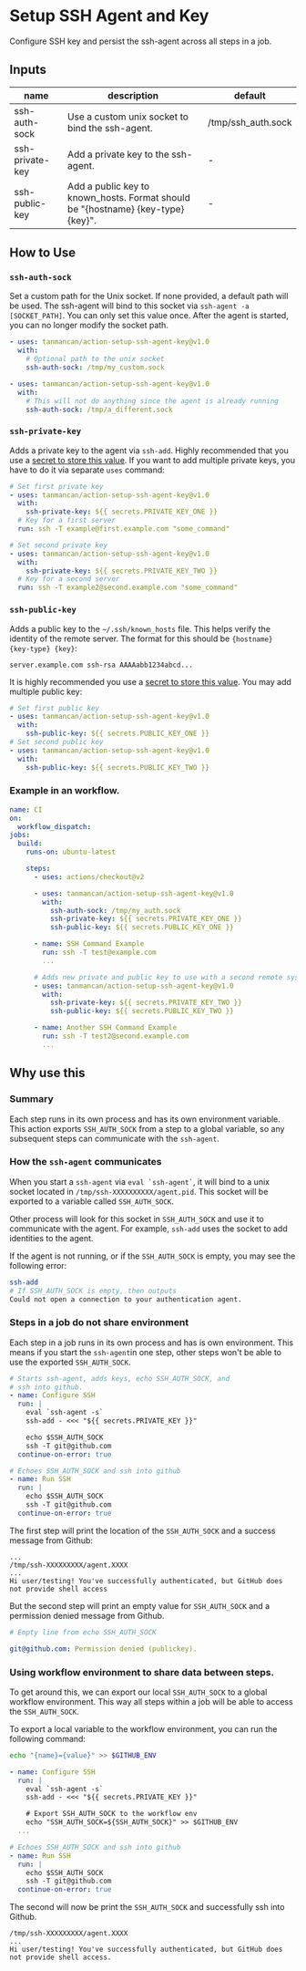 # Setup SSH Agent and Key

Configure SSH key and persist the ssh-agent across all steps in a job.

## Inputs

| name            | description                                                                      | default            |
| --------------- | -------------------------------------------------------------------------------- | ------------------ |
| ssh-auth-sock   | Use a custom unix socket to bind the ssh-agent.                                  | /tmp/ssh_auth.sock |
| ssh-private-key | Add a private key to the ssh-agent.                                              | -                  |
| ssh-public-key  | Add a public key to known_hosts. Format should be "{hostname} {key-type} {key}". | -                  |

## How to Use

### `ssh-auth-sock`

Set a custom path for the Unix socket. If none provided, a default path will be used. The ssh-agent will bind to this socket via `ssh-agent -a [SOCKET_PATH]`. You can only set this value once. After the agent is started, you can no longer modify the socket path.

```yaml
- uses: tanmancan/action-setup-ssh-agent-key@v1.0
  with:
    # Optional path to the unix socket
    ssh-auth-sock: /tmp/my_custom.sock

- uses: tanmancan/action-setup-ssh-agent-key@v1.0
  with:
    # This will not do anything since the agent is already running
    ssh-auth-sock: /tmp/a_different.sock
```

### `ssh-private-key`

Adds a private key to the agent via `ssh-add`. Highly recommended that you use a [secret to store this value](https://docs.github.com/en/actions/reference/encrypted-secrets#creating-encrypted-secrets-for-a-repository). If you want to add multiple private keys, you have to do it via separate `uses` command:

```yaml
# Set first private key
- uses: tanmancan/action-setup-ssh-agent-key@v1.0
  with:
    ssh-private-key: ${{ secrets.PRIVATE_KEY_ONE }}
  # Key for a first server
  run: ssh -T example@first.example.com "some_command"

# Set second private key
- uses: tanmancan/action-setup-ssh-agent-key@v1.0
  with:
    ssh-private-key: ${{ secrets.PRIVATE_KEY_TWO }}
  # Key for a second server
  run: ssh -T example2@second.example.com "some_command"
```

### `ssh-public-key`

Adds a public key to the `~/.ssh/known_hosts` file. This helps verify the identity of the remote server. The format for this should be `{hostname} {key-type} {key}`:

```
server.example.com ssh-rsa AAAAabb1234abcd...
```

It is highly recommended you use a [secret to store this value](https://docs.github.com/en/actions/reference/encrypted-secrets#creating-encrypted-secrets-for-a-repository). You may add multiple public key:

```yaml
# Set first public key
- uses: tanmancan/action-setup-ssh-agent-key@v1.0
  with:
    ssh-public-key: ${{ secrets.PUBLIC_KEY_ONE }}
# Set second public key
- uses: tanmancan/action-setup-ssh-agent-key@v1.0
  with:
    ssh-public-key: ${{ secrets.PUBLIC_KEY_TWO }}
```

### Example in an workflow.

```yaml
name: CI
on:
  workflow_dispatch:
jobs:
  build:
    runs-on: ubuntu-latest

    steps:
      - uses: actions/checkout@v2

      - uses: tanmancan/action-setup-ssh-agent-key@v1.0
        with:
          ssh-auth-sock: /tmp/my_auth.sock
          ssh-private-key: ${{ secrets.PRIVATE_KEY_ONE }}
          ssh-public-key: ${{ secrets.PUBLIC_KEY_ONE }}

      - name: SSH Command Example
        run: ssh -T test@example.com
        ...

      # Adds new private and public key to use with a second remote system
      - uses: tanmancan/action-setup-ssh-agent-key@v1.0
        with:
          ssh-private-key: ${{ secrets.PRIVATE_KEY_TWO }}
          ssh-public-key: ${{ secrets.PUBLIC_KEY_TWO }}

      - name: Another SSH Command Example
        run: ssh -T test2@second.example.com
        ...
```

## Why use this

### Summary

Each step runs in its own process and has its own environment variable. This action exports `SSH_AUTH_SOCK` from a step to a global variable, so any subsequent steps can communicate with the `ssh-agent`.

### How the `ssh-agent` communicates

When you start a `ssh-agent` via `` eval `ssh-agent` ``, it will bind to a unix socket located in `/tmp/ssh-XXXXXXXXXX/agent.pid`. This socket will be exported to a variable called `SSH_AUTH_SOCK`.

Other process will look for this socket in `SSH_AUTH_SOCK` and use it to communicate with the agent. For example, `ssh-add` uses the socket to add identities to the agent.

If the agent is not running, or if the `SSH_AUTH_SOCK` is empty, you may see the following error:

```bash
ssh-add
# If SSH_AUTH_SOCK is empty, then outputs
Could not open a connection to your authentication agent.
```

### Steps in a job do not share environment

Each step in a job runs in its own process and has is own environment. This means if you start the `ssh-agent`in one step, other steps won't be able to use the exported `SSH_AUTH_SOCK`.

```yaml
# Starts ssh-agent, adds keys, echo SSH_AUTH_SOCK, and
# ssh into github.
- name: Configure SSH
  run: |
    eval `ssh-agent -s`
    ssh-add - <<< "${{ secrets.PRIVATE_KEY }}"

    echo $SSH_AUTH_SOCK
    ssh -T git@github.com
  continue-on-error: true

# Echoes SSH_AUTH_SOCK and ssh into github
- name: Run SSH
  run: |
    echo $SSH_AUTH_SOCK
    ssh -T git@github.com
  continue-on-error: true
```

The first step will print the location of the `SSH_AUTH_SOCK` and a success message from Github:

```
...
/tmp/ssh-XXXXXXXXX/agent.XXXX
...
Hi user/testing! You've successfully authenticated, but GitHub does not provide shell access
```

But the second step will print an empty value for `SSH_AUTH_SOCK` and a permission denied message from Github.

```yaml
# Empty line from echo SSH_AUTH_SOCK

git@github.com: Permission denied (publickey).
```

### Using workflow environment to share data between steps.

To get around this, we can export our local `SSH_AUTH_SOCK` to a global workflow environment. This way all steps within a job will be able to access the `SSH_AUTH_SOCK`.

To export a local variable to the workflow environment, you can run the following command:

```bash
echo "{name}={value}" >> $GITHUB_ENV
```

```yaml
- name: Configure SSH
  run: |
    eval `ssh-agent -s`
    ssh-add - <<< "${{ secrets.PRIVATE_KEY }}"

    # Export SSH_AUTH_SOCK to the workflow env
    echo "SSH_AUTH_SOCK=${SSH_AUTH_SOCK}" >> $GITHUB_ENV
  ...

# Echoes SSH_AUTH_SOCK and ssh into github
- name: Run SSH
  run: |
    echo $SSH_AUTH_SOCK
    ssh -T git@github.com
  continue-on-error: true
```

The second will now be print the `SSH_AUTH_SOCK` and successfully ssh into Github.

```
/tmp/ssh-XXXXXXXXX/agent.XXXX
...
Hi user/testing! You've successfully authenticated, but GitHub does not provide shell access.
```
